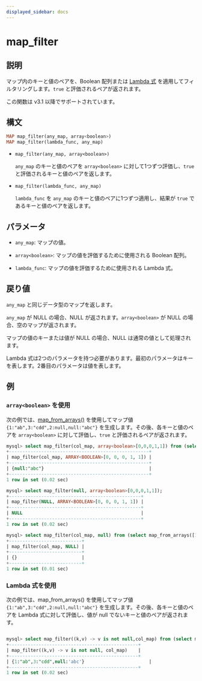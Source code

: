 ```yaml
---
displayed_sidebar: docs
---
```


# map_filter

## 説明

マップ内のキーと値のペアを、Boolean 配列または [Lambda 式](../Lambda_expression.md) を適用してフィルタリングします。`true` と評価されるペアが返されます。

この関数は v3.1 以降でサポートされています。

## 構文

```Haskell
MAP map_filter(any_map, array<boolean>)
MAP map_filter(lambda_func, any_map)
```

- `map_filter(any_map, array<boolean>)`

  `any_map` のキーと値のペアを `array<boolean>` に対して1つずつ評価し、`true` と評価されるキーと値のペアを返します。

- `map_filter(lambda_func, any_map)`

  `lambda_func` を `any_map` のキーと値のペアに1つずつ適用し、結果が `true` であるキーと値のペアを返します。

## パラメータ

- `any_map`: マップの値。

- `array<boolean>`: マップの値を評価するために使用される Boolean 配列。

- `lambda_func`: マップの値を評価するために使用される Lambda 式。

## 戻り値

`any_map` と同じデータ型のマップを返します。

`any_map` が NULL の場合、NULL が返されます。`array<boolean>` が NULL の場合、空のマップが返されます。

マップの値のキーまたは値が NULL の場合、NULL は通常の値として処理されます。

Lambda 式は2つのパラメータを持つ必要があります。最初のパラメータはキーを表します。2番目のパラメータは値を表します。

## 例

### `array<boolean>` を使用

次の例では、[map_from_arrays()](map_from_arrays.md) を使用してマップ値 `{1:"ab",3:"cdd",2:null,null:"abc"}` を生成します。その後、各キーと値のペアを `array<boolean>` に対して評価し、`true` と評価されるペアが返されます。

```SQL
mysql> select map_filter(col_map, array<boolean>[0,0,0,1,1]) from (select map_from_arrays([1,3,null,2,null],['ab','cdd',null,null,'abc']) as col_map)A;
+----------------------------------------------------+
| map_filter(col_map, ARRAY<BOOLEAN>[0, 0, 0, 1, 1]) |
+----------------------------------------------------+
| {null:"abc"}                                       |
+----------------------------------------------------+
1 row in set (0.02 sec)

mysql> select map_filter(null, array<boolean>[0,0,0,1,1]);
+-------------------------------------------------+
| map_filter(NULL, ARRAY<BOOLEAN>[0, 0, 0, 1, 1]) |
+-------------------------------------------------+
| NULL                                            |
+-------------------------------------------------+
1 row in set (0.02 sec)

mysql> select map_filter(col_map, null) from (select map_from_arrays([1,3,null,2,null],['ab','cdd',null,null,'abc']) as col_map)A;
+---------------------------+
| map_filter(col_map, NULL) |
+---------------------------+
| {}                        |
+---------------------------+
1 row in set (0.01 sec)
```

### Lambda 式を使用

次の例では、map_from_arrays() を使用してマップ値 `{1:"ab",3:"cdd",2:null,null:"abc"}` を生成します。その後、各キーと値のペアを Lambda 式に対して評価し、値が null でないキーと値のペアが返されます。

```SQL

mysql> select map_filter((k,v) -> v is not null,col_map) from (select map_from_arrays([1,3,null,2,null],['ab','cdd',null,null,'abc']) as col_map)A;
+------------------------------------------------+
| map_filter((k,v) -> v is not null, col_map)    |
+------------------------------------------------+
| {1:"ab",3:"cdd",null:'abc'}                        |
+------------------------------------------------+
1 row in set (0.02 sec)
```
